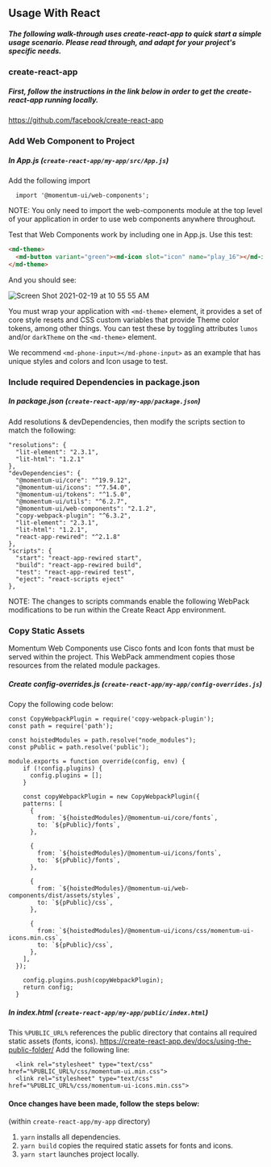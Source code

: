 ## Usage With React

##### The following walk-through uses create-react-app to quick start a simple usage scenario. Please read through, and adapt for your project's specific needs.

### create-react-app
##### First, follow the instructions in the link below in order to get the create-react-app running locally.
https://github.com/facebook/create-react-app


### Add Web Component to Project
##### In App.js (`create-react-app/my-app/src/App.js`)
Add the following import
```
  import '@momentum-ui/web-components';
```
NOTE: You only need to import the web-components module at the top level of your application in order to use web components anywhere throughout.

Test that Web Components work by including one in App.js. Use this test:

```html
<md-theme>
  <md-button variant="green"><md-icon slot="icon" name="play_16"></md-icon><span slot="text">Code On!</span></md-button>
</md-theme>
```
And you should see:

![Screen Shot 2021-02-19 at 10 55 55 AM](https://user-images.githubusercontent.com/17099707/108549087-8c0e9880-72a1-11eb-9c71-7d6c6162f9cb.png)

You must wrap your application with `<md-theme>` element, it provides a set of core style resets and CSS custom variables that provide Theme color tokens, among other things. You can test these by toggling attributes `lumos` and/or `darkTheme` on the `<md-theme>` element.

We recommend `<md-phone-input></md-phone-input>` as an example that has unique styles and colors and Icon usage to test. 

### Include required Dependencies in package.json
##### In package.json (`create-react-app/my-app/package.json`)
Add resolutions & devDependencies, then modify the scripts section to match the following:
  ```
  "resolutions": {
    "lit-element": "2.3.1",
    "lit-html": "1.2.1"
  },
  "devDependencies": {
    "@momentum-ui/core": "^19.9.12",
    "@momentum-ui/icons": "^7.54.0",
    "@momentum-ui/tokens": "^1.5.0",
    "@momentum-ui/utils": "^6.2.7",
    "@momentum-ui/web-components": "2.1.2",
    "copy-webpack-plugin": "^6.3.2",
    "lit-element": "2.3.1",
    "lit-html": "1.2.1",
    "react-app-rewired": "^2.1.8"
  },
  "scripts": {
    "start": "react-app-rewired start",
    "build": "react-app-rewired build",
    "test": "react-app-rewired test",
    "eject": "react-scripts eject"
  },
  ```
NOTE: The changes to scripts commands enable the following WebPack modifications to be run within the Create React App environment.
  
### Copy Static Assets
Momentum Web Components use Cisco fonts and Icon fonts that must be served within the project. This WebPack ammendment copies those resources from the related module packages.
##### Create config-overrides.js (`create-react-app/my-app/config-overrides.js`)
Copy the following code below:
```
const CopyWebpackPlugin = require('copy-webpack-plugin');
const path = require('path');

const hoistedModules = path.resolve("node_modules");
const pPublic = path.resolve('public');

module.exports = function override(config, env) {
    if (!config.plugins) {
      config.plugins = [];
    }

    const copyWebpackPlugin = new CopyWebpackPlugin({
    patterns: [
      {
        from: `${hoistedModules}/@momentum-ui/core/fonts`,
        to: `${pPublic}/fonts`,
      },

      {
        from: `${hoistedModules}/@momentum-ui/icons/fonts`,
        to: `${pPublic}/fonts`,
      },
      
      {
        from: `${hoistedModules}/@momentum-ui/web-components/dist/assets/styles`,
        to: `${pPublic}/css`,
      },

      {
        from: `${hoistedModules}/@momentum-ui/icons/css/momentum-ui-icons.min.css`,
        to: `${pPublic}/css`,
      },
    ],
  });

    config.plugins.push(copyWebpackPlugin);
    return config;
  }
```

##### In index.html (`create-react-app/my-app/public/index.html`)
This `%PUBLIC_URL%` references the public directory that contains all required static assets (fonts, icons).
https://create-react-app.dev/docs/using-the-public-folder/
Add the following line:
```
  <link rel="stylesheet" type="text/css" href="%PUBLIC_URL%/css/momentum-ui.min.css">
  <link rel="stylesheet" type="text/css" href="%PUBLIC_URL%/css/momentum-ui-icons.min.css">
```

#### Once changes have been made, follow the steps below:

(within `create-react-app/my-app` directory)

1. `yarn` installs all dependencies.
2. `yarn build` copies the required static assets for fonts and icons.
3. `yarn start` launches project locally.
 
